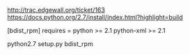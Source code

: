 http://trac.edgewall.org/ticket/163
https://docs.python.org/2.7/install/index.html?highlight=build

[bdist_rpm]
requires = python >= 2.1
           python-xml >= 2.1


python2.7 setup.py bdist_rpm
